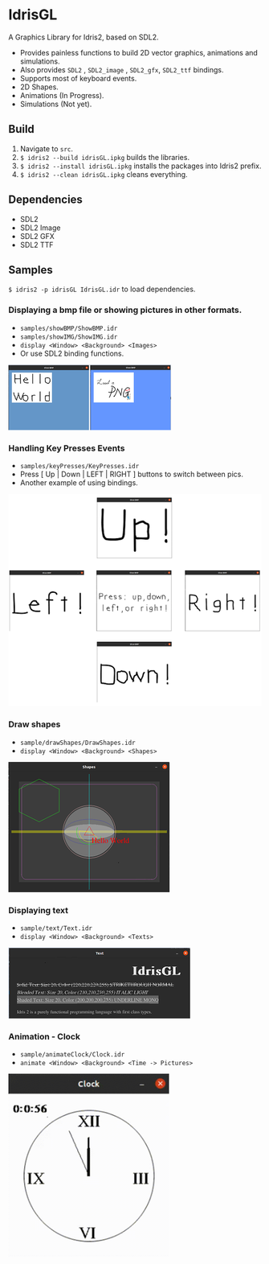 # IdrisGL
A Graphics Library for Idris2, based on SDL2.

- Provides painless functions to build 2D vector graphics, animations and simulations.
- Also provides `SDL2` , `SDL2_image` , `SDL2_gfx`,  `SDL2_ttf` bindings.
- Supports most of keyboard events.
- 2D Shapes.
- Animations (In Progress).
- Simulations (Not yet).

## Build

1. Navigate to `src`.
2. `$ idris2 --build idrisGL.ipkg` builds the libraries.
3. `$ idris2 --install idrisGL.ipkg` installs the packages into Idris2 prefix.
4. `$ idris2 --clean idrisGL.ipkg` cleans everything.

## Dependencies

- SDL2
- SDL2 Image
- SDL2 GFX
- SDL2 TTF

## Samples

`$ idris2 -p idrisGL IdrisGL.idr` to load dependencies.

### Displaying a bmp file or showing pictures in other formats.

- `samples/showBMP/ShowBMP.idr`
- `samples/showIMG/ShowIMG.idr`
- `display <Window> <Background> <Images>`
- Or use SDL2 binding functions.

![Sample1](./img/sample1.png)

### Handling Key Presses Events

- `samples/keyPresses/KeyPresses.idr`
- Press [ Up | Down | LEFT | RIGHT ] buttons to switch between pics.
- Another example of using bindings.

![Sample2](./img/sample2.png)

### Draw shapes

- `sample/drawShapes/DrawShapes.idr`
- `display <Window> <Background> <Shapes>`

![Sample3](./img/sample3.png)

### Displaying text

- `sample/text/Text.idr`
- `display <Window> <Background> <Texts>`

![sample4](./img/sample4.png)

### Animation - Clock

- `sample/animateClock/Clock.idr`
- `animate <Window> <Background> <Time -> Pictures>`

![sample5](./img/sample5.gif)

